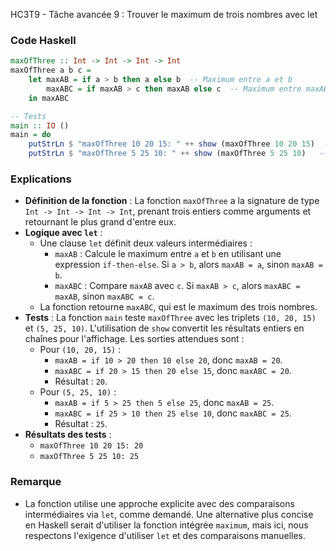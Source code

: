 HC3T9 - Tâche avancée 9 : Trouver le maximum de trois nombres avec let

### Code Haskell
```haskell
maxOfThree :: Int -> Int -> Int -> Int
maxOfThree a b c =
    let maxAB = if a > b then a else b  -- Maximum entre a et b
        maxABC = if maxAB > c then maxAB else c  -- Maximum entre maxAB et c
    in maxABC

-- Tests
main :: IO ()
main = do
    putStrLn $ "maxOfThree 10 20 15: " ++ show (maxOfThree 10 20 15)  -- Affiche "maxOfThree 10 20 15: 20"
    putStrLn $ "maxOfThree 5 25 10: " ++ show (maxOfThree 5 25 10)   -- Affiche "maxOfThree 5 25 10: 25"
```

### Explications
- **Définition de la fonction** : La fonction `maxOfThree` a la signature de type `Int -> Int -> Int -> Int`, prenant trois entiers comme arguments et retournant le plus grand d'entre eux.
- **Logique avec `let`** :
  - Une clause `let` définit deux valeurs intermédiaires :
    - `maxAB` : Calcule le maximum entre `a` et `b` en utilisant une expression `if-then-else`. Si `a > b`, alors `maxAB = a`, sinon `maxAB = b`.
    - `maxABC` : Compare `maxAB` avec `c`. Si `maxAB > c`, alors `maxABC = maxAB`, sinon `maxABC = c`.
  - La fonction retourne `maxABC`, qui est le maximum des trois nombres.
- **Tests** : La fonction `main` teste `maxOfThree` avec les triplets `(10, 20, 15)` et `(5, 25, 10)`. L'utilisation de `show` convertit les résultats entiers en chaînes pour l'affichage. Les sorties attendues sont :
  - Pour `(10, 20, 15)` : 
    - `maxAB = if 10 > 20 then 10 else 20`, donc `maxAB = 20`.
    - `maxABC = if 20 > 15 then 20 else 15`, donc `maxABC = 20`.
    - Résultat : `20`.
  - Pour `(5, 25, 10)` : 
    - `maxAB = if 5 > 25 then 5 else 25`, donc `maxAB = 25`.
    - `maxABC = if 25 > 10 then 25 else 10`, donc `maxABC = 25`.
    - Résultat : `25`.
- **Résultats des tests** :
  - `maxOfThree 10 20 15: 20`
  - `maxOfThree 5 25 10: 25`

### Remarque
- La fonction utilise une approche explicite avec des comparaisons intermédiaires via `let`, comme demandé. Une alternative plus concise en Haskell serait d'utiliser la fonction intégrée `maximum`, mais ici, nous respectons l'exigence d'utiliser `let` et des comparaisons manuelles.
  
